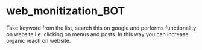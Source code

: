 # web_monitization_BOT
Take keyword from the list, search this on google and performs functionality on website i.e. clicking on menus and posts. In this way you can increase organic reach on website.
